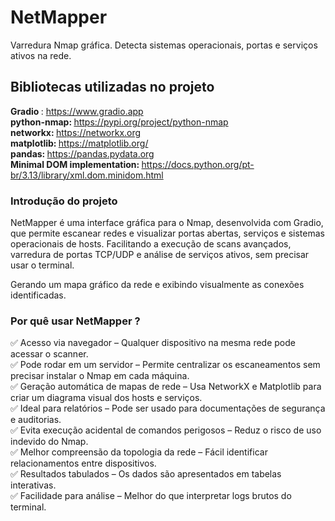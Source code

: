 # NetMapper
Varredura Nmap gráfica. Detecta sistemas operacionais, portas e serviços ativos na rede.

## Bibliotecas utilizadas no projeto

<strong> Gradio </strong>: https://www.gradio.app
<br>
<strong> python-nmap: </strong> https://pypi.org/project/python-nmap
<br>
<strong> networkx: </strong> https://networkx.org
<br> 
<strong>matplotlib: </strong> https://matplotlib.org/
<br>
<strong> pandas: </strong> https://pandas.pydata.org
<br>
<strong> Minimal DOM implementation: </strong> https://docs.python.org/pt-br/3.13/library/xml.dom.minidom.html

### Introdução do projeto

<p> NetMapper é uma interface gráfica para o Nmap, desenvolvida com Gradio, que permite escanear redes e visualizar portas abertas, serviços e sistemas operacionais de hosts. Facilitando a execução de scans avançados, varredura de portas TCP/UDP e análise de serviços ativos, sem precisar usar o terminal.

Gerando um mapa gráfico da rede e exibindo visualmente as conexões identificadas.</p>

### Por quê usar NetMapper ?

✅ Acesso via navegador – Qualquer dispositivo na mesma rede pode acessar o scanner.
<br>
✅ Pode rodar em um servidor – Permite centralizar os escaneamentos sem precisar instalar o Nmap em cada máquina.
<br>
✅ Geração automática de mapas de rede – Usa NetworkX e Matplotlib para criar um diagrama visual dos hosts e serviços.
<br>
✅ Ideal para relatórios – Pode ser usado para documentações de segurança e auditorias.
<br>
✅ Evita execução acidental de comandos perigosos – Reduz o risco de uso indevido do Nmap.
<br>
✅ Melhor compreensão da topologia da rede – Fácil identificar relacionamentos entre dispositivos.
<br>
✅ Resultados tabulados – Os dados são apresentados em tabelas interativas.
<br> 
✅ Facilidade para análise – Melhor do que interpretar logs brutos do terminal.


